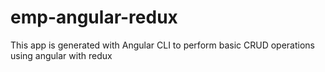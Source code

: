 # emp-angular-redux
This app is generated with Angular CLI to perform basic CRUD operations using angular with redux
